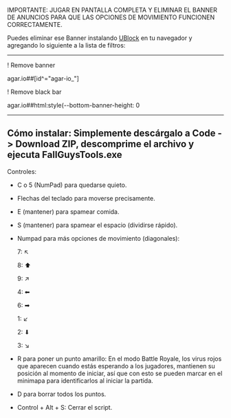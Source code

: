 IMPORTANTE: JUGAR EN PANTALLA COMPLETA Y ELIMINAR EL BANNER DE ANUNCIOS PARA QUE LAS OPCIONES DE MOVIMIENTO FUNCIONEN CORRECTAMENTE.

Puedes eliminar ese Banner instalando [UBlock](https://ublockorigin.com/) en tu navegador y agregando lo siguiente a la lista de filtros:

--------------------------------------------------------------------
! Remove banner

agar.io##[id^="agar-io_"]

! Remove black bar

agar.io##html:style(--bottom-banner-height: 0

--------------------------------------------------------------------
Cómo instalar:
Simplemente descárgalo a Code -> Download ZIP, descomprime el archivo y ejecuta FallGuysTools.exe
--------------------------------------------------------------------

Controles:

- C o 5 (NumPad) para quedarse quieto.
- Flechas del teclado para moverse precisamente.
- E (mantener) para spamear comida.
- S (mantener) para spamear el espacio (dividirse rápido).

- Numpad para más opciones de movimiento (diagonales):


  7: ↖

  8: ⬆

  9: ↗

  4: ⬅

  6: ➡

  1: ↙

  2: ⬇

  3: ↘

- R para poner un punto amarillo: En el modo Battle Royale, los virus rojos que aparecen cuando estás esperando a los jugadores, mantienen su posición al momento de iniciar, así que con esto se pueden marcar en el minimapa para identificarlos al iniciar la partida.
- D para borrar todos los puntos.

- Control + Alt + S: Cerrar el script.

